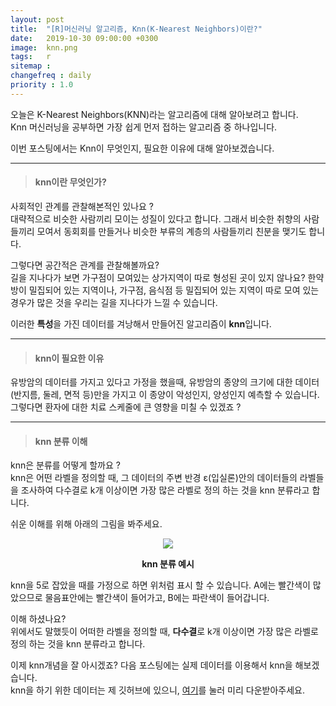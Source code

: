 ```yaml
---
layout: post
title:  "[R]머신러닝 알고리즘, Knn(K-Nearest Neighbors)이란?"
date:   2019-10-30 09:00:00 +0300
image:  knn.png
tags:   r
sitemap :
changefreq : daily
priority : 1.0
---
```



오늘은 K-Nearest Neighbors(KNN)라는 알고리즘에 대해 알아보려고 합니다.  
Knn 머신러닝을 공부하면 가장 쉽게 먼저 접하는 알고리즘 중 하나입니다.  

이번 포스팅에서는 Knn이 무엇인지, 필요한 이유에 대해 알아보겠습니다.  

-------

> #### knn이란 무엇인가?  

사회적인 관계를 관찰해본적인 있나요 ?  
대략적으로 비슷한 사람끼리 모이는 성질이 있다고 합니다. 그래서 비슷한 취향의 사람들끼리 모여서 동회회를 만들거나 비슷한 부류의 계층의 사람들끼리 친분을 맺기도 합니다.  


그렇다면 공간적은 관계를 관찰해볼까요?  
길을 지나다가 보면 가구점이 모여있는 상가지역이 따로 형성된 곳이 있지 않나요? 한약방이 밀집되어 있는 지역이나, 가구점, 음식점 등 밀집되어 있는 지역이 따로 모여 있는 경우가 많은 것을 우리는 길을 지나다가 느낄 수 있습니다.  

이러한 **특성**을 가진 데이터를 겨낭해서 만들어진 알고리즘이 **knn**입니다.  

-------

> #### knn이 필요한 이유

유방암의 데이터를 가지고 있다고 가정을 했을때, 
유방암의 종양의 크기에 대한 데이터(반지름, 둘레, 면적 등)만을 가지고 이 종양이 악성인지, 양성인지 예측할 수 있습니다.  
그렇다면 환자에 대한 치료 스케줄에 큰 영향을 미칠 수 있겠죠 ?    

-------


> #### knn 분류 이해

knn은 분류를 어떻게 할까요 ?  
knn은 어떤 라벨을 정의할 때, 그 데이터의 주변 반경 ε(입실론)안의 데이터들의 라벨들을 조사하여 다수결로 k개 이상이면 가장 많은 라벨로 정의 하는 것을 knn 분류라고 합니다.  

쉬운 이해를 위해 아래의 그림을 봐주세요.  


<center><img src="{{ site.baseurl }}/images/knn.png" ></center>  

**<center>knn 분류 예시</center>**

knn을 5로 잡았을 때를 가정으로 하면 위처럼 표시 할 수 있습니다. A에는 빨간색이 많았으므로 물음표안에는 빨간색이 들어가고, B에는 파란색이 들어갑니다.  

이해 하셨나요?  
위에서도 말했듯이 어떠한 라벨을 정의할 때, **다수결**로 k개 이상이면 가장 많은 라벨로 정의 하는 것을 knn 분류라고 합니다.  


이제 knn개념을 잘 아시겠죠?
다음 포스팅에는 실제 데이터를 이용해서 knn을 해보겠습니다.  
knn을 하기 위한 데이터는 제 깃허브에 있으니, [여기](https://github.com/KEJdev/DataSet)를 눌러  미리 다운받아주세요.






